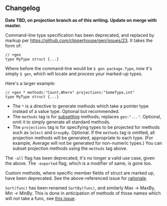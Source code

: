 ## Changelog

**Date TBD, on projection branch as of this writing. Update on merge with master.**

Command-line type specification has been deprecated, and replaced by markup per https://github.com/clipperhouse/gen/issues/23. It takes the form of:

```
// +gen
type MyType struct {...}
```
Where before the command-line would be `$ gen package.Type`, now it's simply `$ gen`, which will locate and process your marked-up types.

Here's a larger example:
```
// +gen * methods:"Count,Where" projections:"SomeType,int"
type MyType struct {...}
```
- The `*` is a directive to generate methods which take a pointer type instead of a value type. Optional but recommended.
- The `methods` tag is for [subsetting](http://clipperhouse.github.io/gen/#Subsetting) methods; replaces `gen:"..."`. Optional, omit it to simply generate all standard methods.
- The `projections` tag is for specifying types to be projected for methods such as `Select` and `GroupBy`. Optional. If the `methods` tag is omitted, all projection methods will be generated, appropriate to each type. (For example, Average will not be generated for non-numeric types.) You can subset projection methods using the `methods` tag above.

The `-all` flag has been deprecated, it's no longer a valid use case, given the above. The `-exported` flag, which is a modifier of same, is gone too.

Custom methods, where specific member fields of struct are marked up, have been deprecated. See the above-referenced issue for [rationale](https://github.com/clipperhouse/gen/issues/23).

`Sort(func)` has been renamed `SortBy(func)`, and similarly Max → MaxBy, Min → MinBy. This is done in anticipation of methods of those names which will *not* take a func, see [this issue](https://github.com/clipperhouse/gen/issues/28).